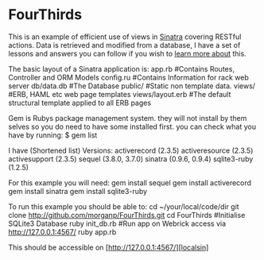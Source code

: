 FourThirds
==========

This is an example of efficient use of views in [Sinatra][sinatra] covering RESTful actions. Data is retrieved and modified from a database, I have a set of lessons and answers you can follow if you wish to [learn more about][ORMLesson] this.

The basic layout of a Sinatra application is:
    app.rb     #Contains Routes, Controller and ORM Models
    config.ru  #Contains Information for rack web server
    db/data.db #The Database
    public/    #Static non template data.
    views/     #ERB, HAML etc web page templates
    views/layout.erb #The default structural template applied to all ERB pages

Gem is Rubys package management system. they will not install by them selves so you do need to have some installed first. you can check what you have by running:
    $ gem list

I have (Shortened list) Versions:
    activerecord (2.3.5)
    activeresource (2.3.5)
    activesupport (2.3.5)
    sequel (3.8.0, 3.7.0)
    sinatra (0.9.6, 0.9.4)
    sqlite3-ruby (1.2.5)

For this example you will need:
    gem install sequel
    gem install activerecord
    gem install sinatra
    gem install sqlite3-ruby

To run this example you should be able to:
    cd ~/your/local/code/dir
    git clone http://github.com/morganp/FourThirds.git 
    cd FourThirds 
    #Initialise SQLite3 Database
    ruby init_db.rb
    #Run app on Webrick access via http://127.0.0.1:4567/
    ruby app.rb

This should be accessible on [http://127.0.0.1:4567/][localsin]

[sinatra]: http://www.sinatrarb.com
[ORMLesson]: http://github.com/morganp/Code-Dojo/tree/master/ORM/
[localsin]:  http://127.0.0.1:4567/

